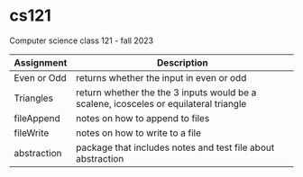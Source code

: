 # cs121
Computer science class 121 - fall 2023

|Assignment|Description|
|----------|-----------|
|Even or Odd|returns whether the input in even or odd|
|Triangles|return whether the the 3 inputs would be a scalene, icosceles or equilateral triangle|
|fileAppend|notes on how to append to files|
|fileWrite|notes on how to write to a file|
|abstraction|package that includes notes and test file about abstraction|
